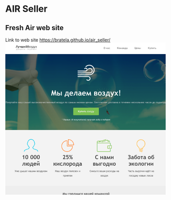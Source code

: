 # AIR Seller
## Fresh Air web site
Link to web site  https://bratela.github.io/air_seller/
![Template Air web site.](screen.png)

